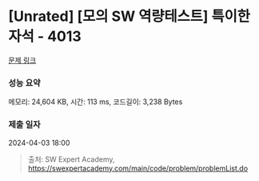 # [Unrated] [모의 SW 역량테스트] 특이한 자석 - 4013 

[문제 링크](https://swexpertacademy.com/main/code/problem/problemDetail.do?contestProbId=AWIeV9sKkcoDFAVH) 

### 성능 요약

메모리: 24,604 KB, 시간: 113 ms, 코드길이: 3,238 Bytes

### 제출 일자

2024-04-03 18:00



> 출처: SW Expert Academy, https://swexpertacademy.com/main/code/problem/problemList.do